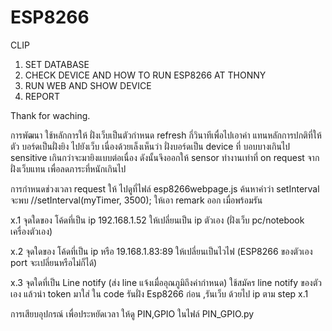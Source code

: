 # ESP8266
CLIP 
1. SET DATABASE
2. CHECK DEVICE  AND HOW TO RUN ESP8266 AT THONNY 
3. RUN WEB AND SHOW DEVICE
4. REPORT

Thank for waching.

การพัฒนา ใช้หลักการให้ ฝั่งเว็บเป็นตัวกำหนด refresh กี่วินาทีเพื่อไปเอาค่า
แทนหลักการปกติที่ให้ตัว บอร์ดเป็นฝั่งยิง ไปยังเว็บ เนื่องด้วยเล็งเห็นว่า ฝั่งบอร์ดเป็น device ที่ บอบบางเกินไป
sensitive เกินกว่าจะมายิงแบบต่อเนื่อง ดังนั้นจึงออกให้ sensor ทำงานเท่าที่ on request จากฝั่งเว็บแทน เพื่อลดภาระที่หนักเกินไป

การกำหนดช่วงเวลา request ให้ ไปดูที่ไฟล์    esp8266webpage.js
ค้นหาคำว่า setInterval
จะพบ    //setInterval(myTimer, 3500); 
ให้เอา remark ออก เมื่อพร้อมรัน

x.1 จุดใดของ โค้ดที่เป็น ip 192.168.1.52 ให้เปลี่ยนเป็น ip ตัวเอง (ฝั่งเว็บ pc/notebook เครื่องตัวเอง)

x.2 จุดใดของ โค้ดที่เป็น ip หรือ 19.168.1.83:89 ให้เปลี่ยนเป็นไวไฟ (ESP8266 ของตัวเอง port จะเปลี่ยนหรือไม่ก็ได้)

x.3 จุดใดที่เป็น Line notify (ส่ง line แจ้งเมื่ออุณภูมิถึงค่ากำหนด) ใช้สมัคร line notify ของตัวเอง แล้วนำ token มาใส่ ใน code
รันฝั่ง Esp8266 ก่อน ,รันเว็บ ด้วยไป ip ตาม step x.1


การเสียบอุปกรณ์ เพื่อประหยัดเวลา ให้ดู PIN,GPIO ในไฟล์ PIN_GPIO.py
